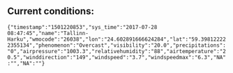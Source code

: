 ## Current conditions: 
 ``` {"timestamp":"1501220853","sys_time":"2017-07-28 08:47:45","name":"Tallinn-Harku","wmocode":"26038","lon":"24.602891666624284","lat":"59.398122222355134","phenomenon":"Overcast","visibility":"20.0","precipitations":"0","airpressure":"1003.3","relativehumidity":"88","airtemperature":"20.5","winddirection":"149","windspeed":"3.7","windspeedmax":"6.3","NA":"","NA":""} ```
